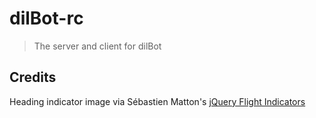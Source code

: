 # dilBot-rc
> The server and client for dilBot

## Credits

Heading indicator image via Sébastien Matton's [jQuery Flight Indicators](https://github.com/sebmatton/jQuery-Flight-Indicators)
